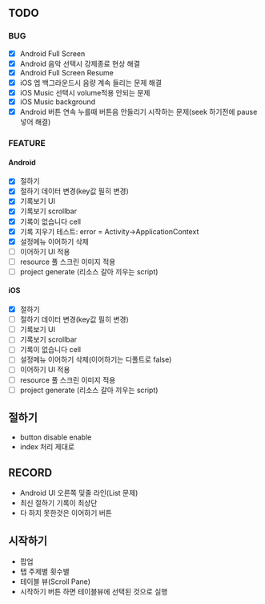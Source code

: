 ## TODO
### BUG
- [x] Android Full Screen
- [x] Android 음악 선택시 강제종료 현상 해결
- [x] Android Full Screen Resume
- [x] iOS 엡 백그라운드시 음량 계속 들리는 문제 해결
- [x] iOS Music 선택시 volume적용 안되는 문제
- [x] iOS Music background
- [x] Android 버튼 연속 누를때 버튼음 안들리기 시작하는 문제(seek 하기전에 pause넣어 해결)
### FEATURE
#### Android
- [x] 절하기
- [x] 절하기 데이터 변경(key값 필히 변경)
- [x] 기록보기 UI
- [x] 기록보기 scrollbar
- [x] 기록이 없습니다 cell
- [x] 기록 지우기 테스트: error = Activity->ApplicationContext
- [x] 설정메뉴 이어하기 삭제
- [ ] 이어하기 UI 적용
- [ ] resource 풀 스크린 이미지 적용
- [ ] project generate (리소스 갈아 끼우는 script)
#### iOS
- [x] 절하기
- [ ] 절하기 데이터 변경(key값 필히 변경)
- [ ] 기록보기 UI
- [ ] 기록보기 scrollbar
- [ ] 기록이 없습니다 cell
- [ ] 설정메뉴 이어하기 삭제(이어하기는 디폴트로 false)
- [ ] 이어하기 UI 적용
- [ ] resource 풀 스크린 이미지 적용
- [ ] project generate (리소스 갈아 끼우는 script)
## 절하기
- button disable enable
- index 처리 제대로
## RECORD
- Android UI 오른쪽 및줄 라인(List 문제)
- 최신 절하기 기록이 최상단
- 다 하지 못한것은 이어하기 버튼
## 시작하기
- 팝업
- 탭 주제별 횟수별
- 테이블 뷰(Scroll Pane)
- 시작하기 버튼 하면 테이블뷰에 선택된 것으로 실행
